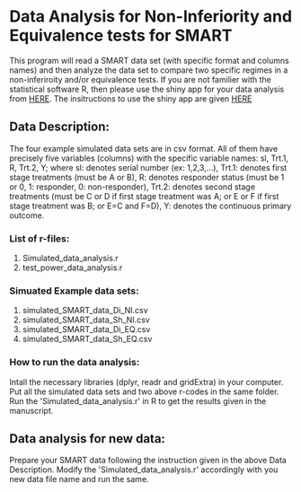# Data Analysis for Non-Inferiority and Equivalence tests for SMART

This program will read a SMART data set (with specific format and columns names) and then analyze the data set to compare two specific regimes in a non-inferiroity and/or equivalence tests. If you are not familier with the statistical software R, then please use the shiny app for your data analysis from [HERE](https://palash.shinyapps.io/NI_EQ/). The insitructions to use the shiny app are given [HERE](https://github.com/palashghosh1/Simulation_Non_Inferiority_Equivalence_SMART/blob/master/How_to_use_the_Shiny_App.md)


## Data Description:

The four example simulated data sets are in csv format. All of them have precisely five variables (columns) with the specific variable names: sl, Trt.1, R, Trt.2, Y; where sl: denotes serial number (ex: 1,2,3,...), Trt.1: denotes first stage treatments (must be A or B), R: denotes responder status (must be 1 or 0, 1: responder, 0: non-responder), Trt.2: denotes second stage treatments (must be C or D if first stage treatment was A; or E or F if first stage treatment was B; or E=C and F=D), Y: denotes the continuous primary outcome. 

### List of r-files:

1. Simulated_data_analysis.r
2. test_power_data_analysis.r

### Simuated Example data sets:

1. simulated_SMART_data_Di_NI.csv
2. simulated_SMART_data_Sh_NI.csv
3. simulated_SMART_data_Di_EQ.csv
4. simulated_SMART_data_Sh_EQ.csv


### How to run the data analysis:
Intall the necessary libraries (dplyr, readr and gridExtra) in your computer. Put all the simulated data sets and two above r-codes in the same folder. Run the 'Simulated_data_analysis.r' in R to get the results given in the manuscript.


## Data analysis for new data:

Prepare your SMART data following the instruction given in the above Data Description. Modify the 'Simulated_data_analysis.r' accordingly with you new data file name and run the same.


